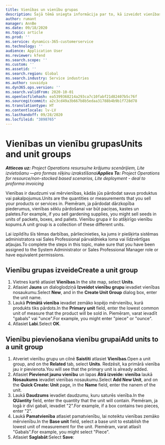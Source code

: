 ```yaml
---
title: Vienības un vienību grupas
description: Šajā tēmā sniegta informācija par to, kā izveidot vienības un vienību grupas Dynamics 365 Project Operations.
author: rumant
manager: AnnBe
ms.date: 09/18/2020
ms.topic: article
ms.prod: ''
ms.service: dynamics-365-customerservice
ms.technology: ''
audience: Application User
ms.reviewer: kfend
ms.search.scope: ''
ms.custom: ''
ms.assetid: ''
ms.search.region: Global
ms.search.industry: Service industries
ms.author: suvaidya
ms.dyn365.ops.version: ''
ms.search.validFrom: 2020-10-01
ms.openlocfilehash: ea5399368214a293ca7c10fabf21d82407b5c76f
ms.sourcegitcommit: a2c3cd49a3b667b8b5edaa31788b4b9b1f728d78
ms.translationtype: HT
ms.contentlocale: lv-LV
ms.lasthandoff: 09/28/2020
ms.locfileid: "3898765"
---
```

# <a name="units-and-unit-groups"></a><span data-ttu-id="fde68-103">Vienības un vienību grupas</span><span class="sxs-lookup"><span data-stu-id="fde68-103">Units and unit groups</span></span>

<span data-ttu-id="fde68-104">_**Attiecas uz:** Project Operations resursu/ne krājumu scenārijiem, Lite izvietošanu —pro formas rēķinu izrakstīšanai_</span><span class="sxs-lookup"><span data-stu-id="fde68-104">_**Applies To:** Project Operations for resource/non-stocked based scenarios, Lite deployment - deal to proforma invoicing_</span></span>

<span data-ttu-id="fde68-105">Vienības ir daudzumi vai mērvienības, kādās jūs pārdodat savus produktus vai pakalpojumus.</span><span class="sxs-lookup"><span data-stu-id="fde68-105">Units are the quantities or measurements that you sell your products or services in.</span></span> <span data-ttu-id="fde68-106">Piemēram, ja pārdodat dārzkopība piederumus, vienības sēklu pārdošanai var būt paciņas, kastes un paletes.</span><span class="sxs-lookup"><span data-stu-id="fde68-106">For example, if you sell gardening supplies, you might sell seeds in units of packets, boxes, and pallets.</span></span> <span data-ttu-id="fde68-107">Vienību grupa ir šo atšķirīgo vienību kopums.</span><span class="sxs-lookup"><span data-stu-id="fde68-107">A unit group is a collection of these different units.</span></span>

<span data-ttu-id="fde68-108">Lai izpildītu šīs tēmas darbības, pārliecinieties, ka jums ir piešķirta sistēmas administratora vai Sales Professional pārvaldnieka loma vai līdzvērtīgas atļaujas.</span><span class="sxs-lookup"><span data-stu-id="fde68-108">To complete the steps in this topic, make sure that you have been assigned to the System Administrator or Sales Professional Manager role or have equivalent permissions.</span></span>

## <a name="create-a-unit-group"></a><span data-ttu-id="fde68-109">Vienību grupas izveide</span><span class="sxs-lookup"><span data-stu-id="fde68-109">Create a unit group</span></span>

1. <span data-ttu-id="fde68-110">Vietnes kartē atlasiet **Vienības**.</span><span class="sxs-lookup"><span data-stu-id="fde68-110">In the site map, select **Units**.</span></span>
2. <span data-ttu-id="fde68-111">Atlasiet **Jauns** un dialoglodziņā **Izveidot vienību grupu** ievadiet vienības nosaukumu.</span><span class="sxs-lookup"><span data-stu-id="fde68-111">Select **New**, and in the **Create Unit Group** dialog box, enter the unit name.</span></span>
3. <span data-ttu-id="fde68-112">Laukā **Primātā vienība** ievadiet zemāko kopējo mērvienību, kurā produkts tiks pārdots.</span><span class="sxs-lookup"><span data-stu-id="fde68-112">In the **Primary unit** field, enter the lowest common unit of measure that the product will be sold in.</span></span> <span data-ttu-id="fde68-113">Piemēram, varat ievadīt "gabals" vai "unce".</span><span class="sxs-lookup"><span data-stu-id="fde68-113">For example, you might enter "piece" or "ounce".</span></span>
4. <span data-ttu-id="fde68-114">Atlasiet **Labi**.</span><span class="sxs-lookup"><span data-stu-id="fde68-114">Select **OK**.</span></span>

## <a name="add-units-to-a-unit-group"></a><span data-ttu-id="fde68-115">Vienību pievienošana vienību grupai</span><span class="sxs-lookup"><span data-stu-id="fde68-115">Add units to a unit group</span></span>

1. <span data-ttu-id="fde68-116">Atveriet vienību grupu un cilnē **Saistīti** atlasiet **Vienības**.</span><span class="sxs-lookup"><span data-stu-id="fde68-116">Open a unit group, and on the **Related** tab, select **Units**.</span></span> <span data-ttu-id="fde68-117">Redzēsit, ka primārā vienība jau ir pievienota.</span><span class="sxs-lookup"><span data-stu-id="fde68-117">You will see that the primary unit is already added.</span></span>
2. <span data-ttu-id="fde68-118">Atlasiet **Pievienot jaunu vienību** un lapas **Ātrā izveide: vienība** laukā **Nosaukums** ievadiet vienības nosaukumu.</span><span class="sxs-lookup"><span data-stu-id="fde68-118">Select **Add New Unit**, and on the **Quick Create: Unit** page, in the **Name** field, enter the nanem of the unit.</span></span>
3. <span data-ttu-id="fde68-119">Laukā **Daudzums** ievadiet daudzumu, kuru saturēs vienība.</span><span class="sxs-lookup"><span data-stu-id="fde68-119">In the **QUantity** field, enter the quantity that the unit will contain.</span></span> <span data-ttu-id="fde68-120">Piemēram, ja logā ir divi gabali, ievadiet "2".</span><span class="sxs-lookup"><span data-stu-id="fde68-120">For example, if a box contains two pieces, enter "2".</span></span> 
4. <span data-ttu-id="fde68-121">Laukā **Pamatvienība** atlasiet pamatvienību, lai noteiktu vienības zemāko mērvienību.</span><span class="sxs-lookup"><span data-stu-id="fde68-121">In the **Base unit** field, select a base unit to establish the lowest unit of measurement for the unit.</span></span> <span data-ttu-id="fde68-122">Piemēram, varat atlasīt "Gabals".</span><span class="sxs-lookup"><span data-stu-id="fde68-122">For example, you might select "Piece".</span></span>
5. <span data-ttu-id="fde68-123">Atlasiet **Saglabāt**:</span><span class="sxs-lookup"><span data-stu-id="fde68-123">Select **Save**:</span></span>
